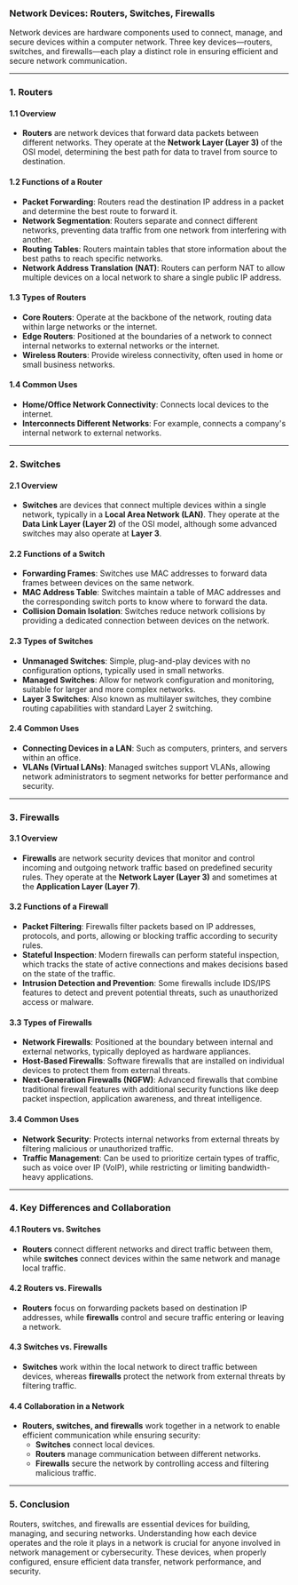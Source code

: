 ### Network Devices: Routers, Switches, Firewalls

Network devices are hardware components used to connect, manage, and secure devices within a computer network. Three key devices—routers, switches, and firewalls—each play a distinct role in ensuring efficient and secure network communication.

---

### 1. **Routers**

#### 1.1 Overview
- **Routers** are network devices that forward data packets between different networks. They operate at the **Network Layer (Layer 3)** of the OSI model, determining the best path for data to travel from source to destination.

#### 1.2 Functions of a Router
- **Packet Forwarding**: Routers read the destination IP address in a packet and determine the best route to forward it.
- **Network Segmentation**: Routers separate and connect different networks, preventing data traffic from one network from interfering with another.
- **Routing Tables**: Routers maintain tables that store information about the best paths to reach specific networks.
- **Network Address Translation (NAT)**: Routers can perform NAT to allow multiple devices on a local network to share a single public IP address.

#### 1.3 Types of Routers
- **Core Routers**: Operate at the backbone of the network, routing data within large networks or the internet.
- **Edge Routers**: Positioned at the boundaries of a network to connect internal networks to external networks or the internet.
- **Wireless Routers**: Provide wireless connectivity, often used in home or small business networks.

#### 1.4 Common Uses
- **Home/Office Network Connectivity**: Connects local devices to the internet.
- **Interconnects Different Networks**: For example, connects a company's internal network to external networks.
  
---

### 2. **Switches**

#### 2.1 Overview
- **Switches** are devices that connect multiple devices within a single network, typically in a **Local Area Network (LAN)**. They operate at the **Data Link Layer (Layer 2)** of the OSI model, although some advanced switches may also operate at **Layer 3**.

#### 2.2 Functions of a Switch
- **Forwarding Frames**: Switches use MAC addresses to forward data frames between devices on the same network.
- **MAC Address Table**: Switches maintain a table of MAC addresses and the corresponding switch ports to know where to forward the data.
- **Collision Domain Isolation**: Switches reduce network collisions by providing a dedicated connection between devices on the network.
  
#### 2.3 Types of Switches
- **Unmanaged Switches**: Simple, plug-and-play devices with no configuration options, typically used in small networks.
- **Managed Switches**: Allow for network configuration and monitoring, suitable for larger and more complex networks.
- **Layer 3 Switches**: Also known as multilayer switches, they combine routing capabilities with standard Layer 2 switching.

#### 2.4 Common Uses
- **Connecting Devices in a LAN**: Such as computers, printers, and servers within an office.
- **VLANs (Virtual LANs)**: Managed switches support VLANs, allowing network administrators to segment networks for better performance and security.

---

### 3. **Firewalls**

#### 3.1 Overview
- **Firewalls** are network security devices that monitor and control incoming and outgoing network traffic based on predefined security rules. They operate at the **Network Layer (Layer 3)** and sometimes at the **Application Layer (Layer 7)**.

#### 3.2 Functions of a Firewall
- **Packet Filtering**: Firewalls filter packets based on IP addresses, protocols, and ports, allowing or blocking traffic according to security rules.
- **Stateful Inspection**: Modern firewalls can perform stateful inspection, which tracks the state of active connections and makes decisions based on the state of the traffic.
- **Intrusion Detection and Prevention**: Some firewalls include IDS/IPS features to detect and prevent potential threats, such as unauthorized access or malware.

#### 3.3 Types of Firewalls
- **Network Firewalls**: Positioned at the boundary between internal and external networks, typically deployed as hardware appliances.
- **Host-Based Firewalls**: Software firewalls that are installed on individual devices to protect them from external threats.
- **Next-Generation Firewalls (NGFW)**: Advanced firewalls that combine traditional firewall features with additional security functions like deep packet inspection, application awareness, and threat intelligence.

#### 3.4 Common Uses
- **Network Security**: Protects internal networks from external threats by filtering malicious or unauthorized traffic.
- **Traffic Management**: Can be used to prioritize certain types of traffic, such as voice over IP (VoIP), while restricting or limiting bandwidth-heavy applications.

---

### 4. **Key Differences and Collaboration**

#### 4.1 Routers vs. Switches
- **Routers** connect different networks and direct traffic between them, while **switches** connect devices within the same network and manage local traffic.
  
#### 4.2 Routers vs. Firewalls
- **Routers** focus on forwarding packets based on destination IP addresses, while **firewalls** control and secure traffic entering or leaving a network.

#### 4.3 Switches vs. Firewalls
- **Switches** work within the local network to direct traffic between devices, whereas **firewalls** protect the network from external threats by filtering traffic.

#### 4.4 Collaboration in a Network
- **Routers, switches, and firewalls** work together in a network to enable efficient communication while ensuring security:
  - **Switches** connect local devices.
  - **Routers** manage communication between different networks.
  - **Firewalls** secure the network by controlling access and filtering malicious traffic.

---

### 5. **Conclusion**

Routers, switches, and firewalls are essential devices for building, managing, and securing networks. Understanding how each device operates and the role it plays in a network is crucial for anyone involved in network management or cybersecurity. These devices, when properly configured, ensure efficient data transfer, network performance, and security.